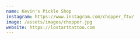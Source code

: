 ```yaml
---
name: Kevin's Pickle Shop
instagram: https://www.instagram.com/chopper_ftw/
image: /assets/images/chopper.jpg
website: https://lostarttattoo.com
---
```

